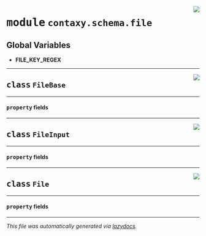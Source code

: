 <!-- markdownlint-disable -->

<a href="https://github.com/ml-tooling/contaxy/blob/main/backend/src/contaxy/schema/file.py#L0"><img align="right" style="float:right;" src="https://img.shields.io/badge/-source-cccccc?style=flat-square"></a>

# <kbd>module</kbd> `contaxy.schema.file`




**Global Variables**
---------------
- **FILE_KEY_REGEX**


---

<a href="https://github.com/ml-tooling/contaxy/blob/main/backend/src/contaxy/schema/file.py#L21"><img align="right" style="float:right;" src="https://img.shields.io/badge/-source-cccccc?style=flat-square"></a>

## <kbd>class</kbd> `FileBase`





---

#### <kbd>property</kbd> fields








---

<a href="https://github.com/ml-tooling/contaxy/blob/main/backend/src/contaxy/schema/file.py#L46"><img align="right" style="float:right;" src="https://img.shields.io/badge/-source-cccccc?style=flat-square"></a>

## <kbd>class</kbd> `FileInput`





---

#### <kbd>property</kbd> fields








---

<a href="https://github.com/ml-tooling/contaxy/blob/main/backend/src/contaxy/schema/file.py#L50"><img align="right" style="float:right;" src="https://img.shields.io/badge/-source-cccccc?style=flat-square"></a>

## <kbd>class</kbd> `File`





---

#### <kbd>property</kbd> fields










---

_This file was automatically generated via [lazydocs](https://github.com/ml-tooling/lazydocs)._

